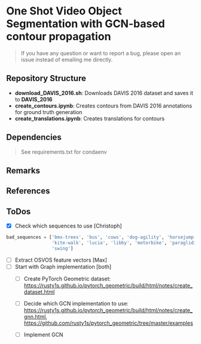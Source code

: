 # One Shot Video Object Segmentation with GCN-based contour propagation
> If you have any question or want to report a bug, please open an issue instead of emailing me directly.

## Repository Structure
- **download_DAVIS_2016.sh**: Downloads DAVIS 2016 dataset and saves it to **DAVIS_2016**
- **create_contours.ipynb**: Creates contours from DAVIS 2016 annotations for ground truth generation
- **create_translations.ipynb**: Creates translations for contours

## Dependencies
> See requirements.txt for condaenv

## Remarks

## References

## ToDos
- [x] Check which sequences to use [Christoph]
```python
bad_sequences = ['bmx-trees', 'bus', 'cows', 'dog-agility', 'horsejump-high', 'horsejump-low', 
                 'kite-walk', 'lucia', 'libby', 'motorbike', 'paragliding', 'rhino', 'scooter-gray', 
                 'swing']
```
- [ ] Extract OSVOS feature vectors [Max]
- [ ] Start with Graph implementation [both]
    - [ ] Create PyTorch Geometric dataset: https://rusty1s.github.io/pytorch_geometric/build/html/notes/create_dataset.html
    - [ ] Decide which GCN implementation to use: https://rusty1s.github.io/pytorch_geometric/build/html/notes/create_gnn.html, https://github.com/rusty1s/pytorch_geometric/tree/master/examples
    - [ ] Implement GCN

